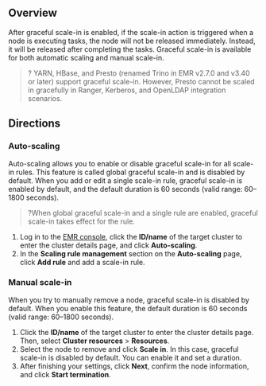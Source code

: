 ## Overview
After graceful scale-in is enabled, if the scale-in action is triggered when a node is executing tasks, the node will not be released immediately. Instead, it will be released after completing the tasks. Graceful scale-in is available for both automatic scaling and manual scale-in.
>? YARN, HBase, and Presto (renamed Trino in EMR v2.7.0 and v3.40 or later) support graceful scale-in. However, Presto cannot be scaled in gracefully in Ranger, Kerberos, and OpenLDAP integration scenarios.


## Directions
### Auto-scaling
Auto-scaling allows you to enable or disable graceful scale-in for all scale-in rules. This feature is called global graceful scale-in and is disabled by default. When you add or edit a single scale-in rule, graceful scale-in is enabled by default, and the default duration is 60 seconds (valid range: 60–1800 seconds).
>?When global graceful scale-in and a single rule are enabled, graceful scale-in takes effect for the rule.

1. Log in to the [EMR console](https://console.cloud.tencent.com/emr), click the **ID/name** of the target cluster to enter the cluster details page, and click **Auto-scaling**.
2. In the **Scaling rule management** section on the **Auto-scaling** page, click **Add rule** and add a scale-in rule.

### Manual scale-in
When you try to manually remove a node, graceful scale-in is disabled by default. When you enable this feature, the default duration is 60 seconds (valid range: 60–1800 seconds).
1. Click the **ID/name** of the target cluster to enter the cluster details page. Then, select **Cluster resources** > **Resources**.
2. Select the node to remove and click **Scale in**. In this case, graceful scale-in is disabled by default. You can enable it and set a duration.
3. After finishing your settings, click **Next**, confirm the node information, and click **Start termination**.
